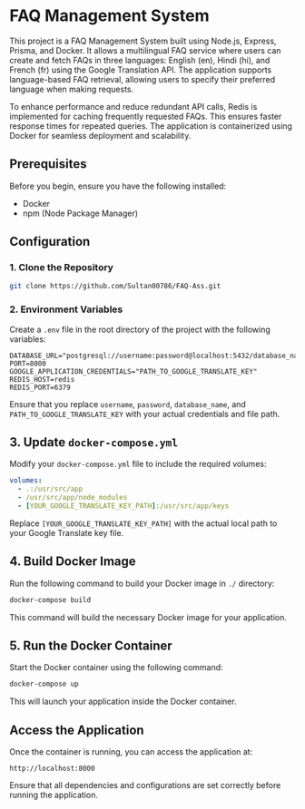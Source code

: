 # FAQ Management System

This project is a FAQ Management System built using Node.js, Express, Prisma, and Docker. It allows a multilingual FAQ service where users can create and fetch FAQs in three languages: English (en), Hindi (hi), and French (fr) using the Google Translation API. The application supports language-based FAQ retrieval, allowing users to specify their preferred language when making requests.

To enhance performance and reduce redundant API calls, Redis is implemented for caching frequently requested FAQs. This ensures faster response times for repeated queries. The application is containerized using Docker for seamless deployment and scalability.

## Prerequisites

Before you begin, ensure you have the following installed:

- Docker
- npm (Node Package Manager)

## Configuration

### 1. Clone the Repository

```bash
git clone https://github.com/Sultan00786/FAQ-Ass.git
```

### 2. Environment Variables

Create a `.env` file in the root directory of the project with the following variables:

```plaintext
DATABASE_URL="postgresql://username:password@localhost:5432/database_name"
PORT=8000
GOOGLE_APPLICATION_CREDENTIALS="PATH_TO_GOOGLE_TRANSLATE_KEY"
REDIS_HOST=redis
REDIS_PORT=6379
```

Ensure that you replace `username`, `password`, `database_name`, and `PATH_TO_GOOGLE_TRANSLATE_KEY` with your actual credentials and file path.

## 3. Update `docker-compose.yml`
Modify your `docker-compose.yml` file to include the required volumes:

```yaml
volumes:
  - .:/usr/src/app
  - /usr/src/app/node_modules
  - [YOUR_GOOGLE_TRANSLATE_KEY_PATH]:/usr/src/app/keys
```

Replace `[YOUR_GOOGLE_TRANSLATE_KEY_PATH]` with the actual local path to your Google Translate key file.

## 4. Build Docker Image
Run the following command to build your Docker image in `./` directory:

```bash
docker-compose build
```

This command will build the necessary Docker image for your application.

## 5. Run the Docker Container
Start the Docker container using the following command:

```bash
docker-compose up
```

This will launch your application inside the Docker container.

## Access the Application
Once the container is running, you can access the application at:

```
http://localhost:8000
```

Ensure that all dependencies and configurations are set correctly before running the application.

